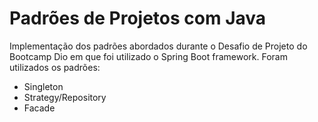 # Padrões de Projetos com Java

  Implementação dos padrões abordados durante o Desafio de Projeto do Bootcamp Dio em que foi utilizado o Spring Boot framework.
  Foram utilizados os padrões:
- Singleton
- Strategy/Repository
- Facade
